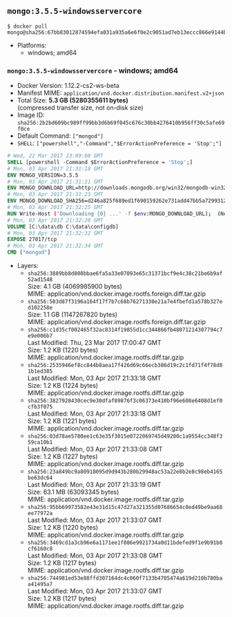 ## `mongo:3.5.5-windowsservercore`

```console
$ docker pull mongo@sha256:67bb83012874594efa031a935a6e6f0e2c9051ad7eb13eccc866e9144b9226a9
```

-	Platforms:
	-	windows; amd64

### `mongo:3.5.5-windowsservercore` - windows; amd64

-	Docker Version: 1.12.2-cs2-ws-beta
-	Manifest MIME: `application/vnd.docker.distribution.manifest.v2+json`
-	Total Size: **5.3 GB (5280355611 bytes)**  
	(compressed transfer size, not on-disk size)
-	Image ID: `sha256:2b2bd609bc989ff99bb3d6b69f045c676c30bb4276410b956ff30c5afe69f0ce`
-	Default Command: `["mongod"]`
-	`SHELL`: `["powershell","-Command","$ErrorActionPreference = 'Stop';"]`

```dockerfile
# Wed, 22 Mar 2017 23:09:08 GMT
SHELL [powershell -Command $ErrorActionPreference = 'Stop';]
# Mon, 03 Apr 2017 21:31:18 GMT
ENV MONGO_VERSION=3.5.5
# Mon, 03 Apr 2017 21:31:21 GMT
ENV MONGO_DOWNLOAD_URL=http://downloads.mongodb.org/win32/mongodb-win32-x86_64-2008plus-ssl-3.5.5-signed.msi
# Mon, 03 Apr 2017 21:31:23 GMT
ENV MONGO_DOWNLOAD_SHA256=d246a825f689ed1f690159262e731add47bb5a72993124bc6d2ec20c94d70e4d
# Mon, 03 Apr 2017 21:32:25 GMT
RUN Write-Host ('Downloading {0} ...' -f $env:MONGO_DOWNLOAD_URL); 	(New-Object System.Net.WebClient).DownloadFile($env:MONGO_DOWNLOAD_URL, 'mongo.msi'); 		Write-Host ('Verifying sha256 ({0}) ...' -f $env:MONGO_DOWNLOAD_SHA256); 	if ((Get-FileHash mongo.msi -Algorithm sha256).Hash -ne $env:MONGO_DOWNLOAD_SHA256) { 		Write-Host 'FAILED!'; 		exit 1; 	}; 		Write-Host 'Installing ...'; 	Start-Process msiexec -Wait 		-ArgumentList @( 			'/i', 			'mongo.msi', 			'/quiet', 			'/qn', 			'INSTALLLOCATION=C:\mongodb', 			'ADDLOCAL=all' 		); 	$env:PATH = 'C:\mongodb\bin;' + $env:PATH; 	[Environment]::SetEnvironmentVariable('PATH', $env:PATH, [EnvironmentVariableTarget]::Machine); 		Write-Host 'Verifying install ...'; 	Write-Host '  mongo --version'; mongo --version; 	Write-Host '  mongod --version'; mongod --version; 		Write-Host 'Removing ...'; 	Remove-Item C:\mongodb\bin\*.pdb -Force; 	Remove-Item C:\windows\installer\*.msi -Force; 	Remove-Item mongo.msi -Force; 		Write-Host 'Complete.';
# Mon, 03 Apr 2017 21:32:28 GMT
VOLUME [C:\data\db C:\data\configdb]
# Mon, 03 Apr 2017 21:32:32 GMT
EXPOSE 27017/tcp
# Mon, 03 Apr 2017 21:32:34 GMT
CMD ["mongod"]
```

-	Layers:
	-	`sha256:3889bb8d808bbae6fa5a33e07093e65c31371bcf9e4c38c21be6b9af52ad1548`  
		Size: 4.1 GB (4069985900 bytes)  
		MIME: application/vnd.docker.image.rootfs.foreign.diff.tar.gzip
	-	`sha256:503d87f3196a164f17f7b7c68b76271330e21a7e4fbefd1a578b327ed102258e`  
		Size: 1.1 GB (1147267820 bytes)  
		MIME: application/vnd.docker.image.rootfs.foreign.diff.tar.gzip
	-	`sha256:c1d35cf002465f32ac8314f19855d1cc344866fb48071214307794c7e9e006b7`  
		Last Modified: Thu, 23 Mar 2017 17:00:47 GMT  
		Size: 1.2 KB (1220 bytes)  
		MIME: application/vnd.docker.image.rootfs.diff.tar.gzip
	-	`sha256:2535946ef8cc844b8aea17f426d69c66ecb386d19c2c1fd71f4f78d81b1ed385`  
		Last Modified: Mon, 03 Apr 2017 21:33:18 GMT  
		Size: 1.2 KB (1224 bytes)  
		MIME: application/vnd.docker.image.rootfs.diff.tar.gzip
	-	`sha256:3827928430cec9e30dfaf89876f3c06373e410bf96e608e6408d1ef0cfb3f075`  
		Last Modified: Mon, 03 Apr 2017 21:33:18 GMT  
		Size: 1.2 KB (1221 bytes)  
		MIME: application/vnd.docker.image.rootfs.diff.tar.gzip
	-	`sha256:03d78ae5780ee1c63e35f3015e0722069745d49200c1a9554cc348f359ca10b1`  
		Last Modified: Mon, 03 Apr 2017 21:33:08 GMT  
		Size: 1.2 KB (1227 bytes)  
		MIME: application/vnd.docker.image.rootfs.diff.tar.gzip
	-	`sha256:23a849bc9a80918095d9d943b280b29948ac53a22e8b2e8c98eb4165be63dc64`  
		Last Modified: Mon, 03 Apr 2017 21:33:19 GMT  
		Size: 63.1 MB (63093345 bytes)  
		MIME: application/vnd.docker.image.rootfs.diff.tar.gzip
	-	`sha256:95bb69973582e43e31d15c47d27a321355d07686654c0ed49be9aa68ee77972a`  
		Last Modified: Mon, 03 Apr 2017 21:33:07 GMT  
		Size: 1.2 KB (1220 bytes)  
		MIME: application/vnd.docker.image.rootfs.diff.tar.gzip
	-	`sha256:3469cd1a3cb96e6a1171ee1f086e9921734a0d11bdefed9f1e9b91b8cf6160c8`  
		Last Modified: Mon, 03 Apr 2017 21:33:08 GMT  
		Size: 1.2 KB (1217 bytes)  
		MIME: application/vnd.docker.image.rootfs.diff.tar.gzip
	-	`sha256:744981ed53e88ffd307164dc4c060f7133b4705474a619d210b780baa41495a7`  
		Last Modified: Mon, 03 Apr 2017 21:33:07 GMT  
		Size: 1.2 KB (1217 bytes)  
		MIME: application/vnd.docker.image.rootfs.diff.tar.gzip
